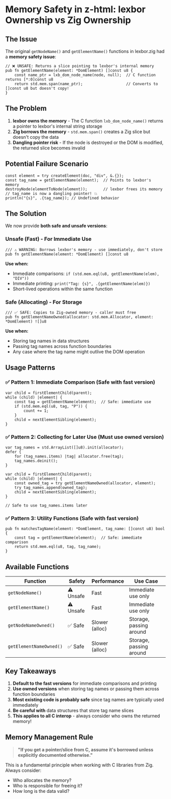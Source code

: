 # Memory Safety in z-html: lexbor Ownership vs Zig Ownership

## The Issue

The original `getNodeName()` and `getElementName()` functions in lexbor.zig had a **memory safety issue**:

```zig
// ❌ UNSAFE: Returns a slice pointing to lexbor's internal memory
pub fn getElementName(element: *DomElement) []const u8 {
    const name_ptr = lxb_dom_node_name(node, null);  // C function returns [*:0]const u8
    return std.mem.span(name_ptr);                   // Converts to []const u8 but doesn't copy!
}
```

## The Problem

1. **lexbor owns the memory** - The C function `lxb_dom_node_name()` returns a pointer to lexbor's internal string storage
2. **Zig borrows the memory** - `std.mem.span()` creates a Zig slice but doesn't copy the data
3. **Dangling pointer risk** - If the node is destroyed or the DOM is modified, the returned slice becomes invalid

## Potential Failure Scenario

```zig
const element = try createElement(doc, "div", &.{});
const tag_name = getElementName(element);  // Points to lexbor's memory
destroyNode(elementToNode(element));       // lexbor frees its memory
// tag_name is now a dangling pointer! 💥
println("{s}", .{tag_name}); // Undefined behavior
```

## The Solution

We now provide **both safe and unsafe versions**:

### Unsafe (Fast) - For Immediate Use

```zig
/// ⚠️ WARNING: Borrows lexbor's memory - use immediately, don't store
pub fn getElementName(element: *DomElement) []const u8
```

**Use when:**

- Immediate comparisons: `if (std.mem.eql(u8, getElementName(elem), "DIV"))`
- Immediate printing: `print("Tag: {s}", .{getElementName(elem)})`
- Short-lived operations within the same function

### Safe (Allocating) - For Storage

```zig
/// ✅ SAFE: Copies to Zig-owned memory - caller must free
pub fn getElementNameOwned(allocator: std.mem.Allocator, element: *DomElement) ![]u8
```

**Use when:**

- Storing tag names in data structures
- Passing tag names across function boundaries
- Any case where the tag name might outlive the DOM operation

## Usage Patterns

### ✅ Pattern 1: Immediate Comparison (Safe with fast version)

```zig
var child = firstElementChild(parent);
while (child) |element| {
    const tag = getElementName(element);  // Safe: immediate use
    if (std.mem.eql(u8, tag, "P")) {
        count += 1;
    }
    child = nextElementSibling(element);
}
```

### ✅ Pattern 2: Collecting for Later Use (Must use owned version)

```zig
var tag_names = std.ArrayList([]u8).init(allocator);
defer {
    for (tag_names.items) |tag| allocator.free(tag);
    tag_names.deinit();
}

var child = firstElementChild(parent);
while (child) |element| {
    const owned_tag = try getElementNameOwned(allocator, element);
    try tag_names.append(owned_tag);
    child = nextElementSibling(element);
}

// Safe to use tag_names.items later
```

### ✅ Pattern 3: Utility Functions (Safe with fast version)

```zig
pub fn matchesTagName(element: *DomElement, tag_name: []const u8) bool {
    const tag = getElementName(element);  // Safe: immediate comparison
    return std.mem.eql(u8, tag, tag_name);
}
```

## Available Functions

| Function | Safety | Performance | Use Case |
|----------|--------|-------------|----------|
| `getNodeName()` | ⚠️ Unsafe | Fast | Immediate use only |
| `getElementName()` | ⚠️ Unsafe | Fast | Immediate use only |
| `getNodeNameOwned()` | ✅ Safe | Slower (alloc) | Storage, passing around |
| `getElementNameOwned()` | ✅ Safe | Slower (alloc) | Storage, passing around |

## Key Takeaways

1. **Default to the fast versions** for immediate comparisons and printing
2. **Use owned versions** when storing tag names or passing them across function boundaries  
3. **Most existing code is probably safe** since tag names are typically used immediately
4. **Be careful with** data structures that store tag name slices
5. **This applies to all C interop** - always consider who owns the returned memory!

## Memory Management Rule

> **"If you get a pointer/slice from C, assume it's borrowed unless explicitly documented otherwise."**

This is a fundamental principle when working with C libraries from Zig. Always consider:

- Who allocates the memory?
- Who is responsible for freeing it?
- How long is the data valid?
